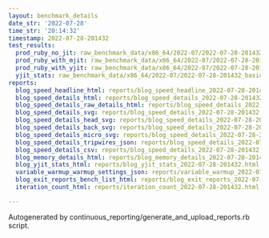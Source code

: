 ```yaml
---
layout: benchmark_details
date_str: '2022-07-28'
time_str: '20:14:32'
timestamp: 2022-07-28-201432
test_results:
  prod_ruby_no_jit: raw_benchmark_data/x86_64/2022-07/2022-07-28-201432_basic_benchmark_prod_ruby_no_jit.json
  prod_ruby_with_mjit: raw_benchmark_data/x86_64/2022-07/2022-07-28-201432_basic_benchmark_prod_ruby_with_mjit.json
  prod_ruby_with_yjit: raw_benchmark_data/x86_64/2022-07/2022-07-28-201432_basic_benchmark_prod_ruby_with_yjit.json
  yjit_stats: raw_benchmark_data/x86_64/2022-07/2022-07-28-201432_basic_benchmark_yjit_stats.json
reports:
  blog_speed_headline_html: reports/blog_speed_headline_2022-07-28-201432.html
  blog_speed_details_html: reports/blog_speed_details_2022-07-28-201432.html
  blog_speed_details_raw_details_html: reports/blog_speed_details_2022-07-28-201432.raw_details.html
  blog_speed_details_svg: reports/blog_speed_details_2022-07-28-201432.svg
  blog_speed_details_head_svg: reports/blog_speed_details_2022-07-28-201432.head.svg
  blog_speed_details_back_svg: reports/blog_speed_details_2022-07-28-201432.back.svg
  blog_speed_details_micro_svg: reports/blog_speed_details_2022-07-28-201432.micro.svg
  blog_speed_details_tripwires_json: reports/blog_speed_details_2022-07-28-201432.tripwires.json
  blog_speed_details_csv: reports/blog_speed_details_2022-07-28-201432.csv
  blog_memory_details_html: reports/blog_memory_details_2022-07-28-201432.html
  blog_yjit_stats_html: reports/blog_yjit_stats_2022-07-28-201432.html
  variable_warmup_warmup_settings_json: reports/variable_warmup_2022-07-28-201432.warmup_settings.json
  blog_exit_reports_bench_list_html: reports/blog_exit_reports_2022-07-28-201432.bench_list.html
  iteration_count_html: reports/iteration_count_2022-07-28-201432.html

---
```

Autogenerated by continuous_reporting/generate_and_upload_reports.rb script.

